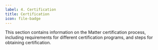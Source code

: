 ```yaml
---
label: 4. Certification
title: Certification
icon: file-badge
---
```

This section contains information on the Matter certification process, including requirements for different certification programs, and steps for obtaining certification.

